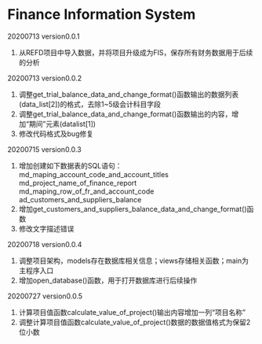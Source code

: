 <!--
 * @Descripttion: 项目的版本修改内容记录
 * @version: 0.0.1
 * @Author: Zefeng Neo Zhu
 * @Date: 2020-07-13 10:43:59
 * @LastEditors: Zefeng Neo Zhu
 * @LastEditTime: 2020-07-27 15:58:46
--> 
# Finance Information System


20200713 version0.0.1
1. 从REFD项目中导入数据，并将项目升级成为FIS，保存所有财务数据用于后续的分析

20200713 version0.0.2
1. 调整get_trial_balance_data_and_change_format()函数输出的数据列表(data_list[2])的格式，去除1~5级会计科目字段
2. 调整get_trial_balance_data_and_change_format()函数输出的内容，增加“期间”元素(datalist[1])
3. 修改代码格式及bug修复

20200715 version0.0.3
1. 增加创建如下数据表的SQL语句：
        md_maping_account_code_and_account_titles
        md_project_name_of_finance_report
        md_maping_row_of_fr_and_account_code
        ad_customers_and_suppliers_balance
2. 增加get_customers_and_suppliers_balance_data_and_change_format()函数
3. 修改文字描述错误

20200718 version0.0.4
1. 调整项目架构，models存在数据库相关信息；views存储相关函数；main为主程序入口
2. 增加open_database()函数，用于打开数据库进行后续操作

20200727 version0.0.5
1. 计算项目值函数calculate_value_of_project()输出内容增加一列“项目名称”
2. 调整计算项目值函数calculate_value_of_project()数据的数据值格式为保留2位小数